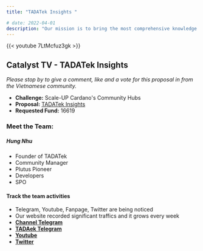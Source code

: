 ```yaml
---
title: "TADATek Insights "

# date: 2022-04-01
description: "Our mission is to bring the most comprehensive knowledge about Cardano to the community in Vietnam."
---
```


{{<  youtube 7LtMcfuz3gk >}}

## Catalyst TV - TADATek Insights

*Please stop by to give a comment, like and a vote for this proposal in from the Vietnamese community.*

- **Challenge:** Scale-UP Cardano's Community Hubs
- **Proposal:** [TADATek Insights](https://cardano.ideascale.com/c/idea/403484)  
- **Requested Fund:** 16619

### Meet the Team:

##### **Hung Nhu**
- Founder of TADATek
- Community Manager
- Plutus Pioneer
- Developers
- SPO

#### Track the team activities
- Telegram, Youtube, Fanpage, Twitter are being noticed
- Our website recorded significant traffics and it grows every week
- [**Channel Telegram**](https://t.me/cardano247)
- [**TADAek Telegram**](https://t.me/congdongcardano)
- [**Youtube**](https://www.youtube.com/channel/UC9J88LtC7d-JpVilGwTcpVQ)
- [**Twitter**](https://twitter.com/TadaTek)
